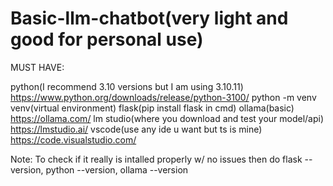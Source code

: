 # Basic-llm-chatbot(very light and good for personal use)

MUST HAVE:

python(I recommend 3.10 versions but I am using 3.10.11) https://www.python.org/downloads/release/python-3100/
python -m venv venv(virtual environment)
flask(pip install flask in cmd)
ollama(basic) https://ollama.com/
lm studio(where you download and test your model/api) https://lmstudio.ai/
vscode(use any ide u want but ts is mine) https://code.visualstudio.com/

Note: To check if it really is intalled properly w/ no issues then do flask --version, python --version, ollama --version


